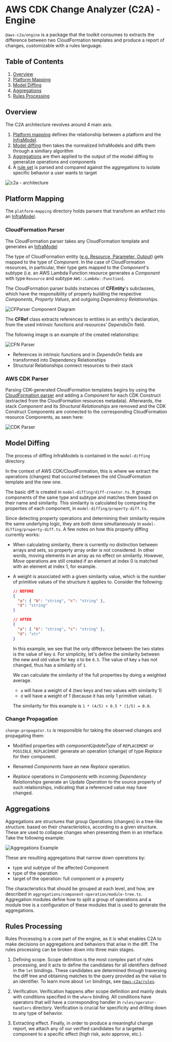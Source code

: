 # AWS CDK Change Analyzer (C2A) - Engine

`@aws-c2a/engine` is a package that the toolkit consumes to extracts the difference between two 
CloudFormation templates and produce a report of changes, customizable with a rules language. 

## Table of Contents
1. [Overview](#Overview)
2. [Platform Mapping](#Platform-Mapping)
3. [Model Diffing](#Model-Diffing)
4. [Aggregations](#Aggregations)
5. [Rules Processing](#rules-processing)

## Overview

The C2A architecture revolves around 4 main axis.

1. [Platform mapping](#platform-mapping) defines the relationship between a platform and the
[InfraModel](../models/README.md#InfraModel).
2. [Model diffing](#model-diffing) then takes the normalized InfraModels and diffs them
through a similiary algorithm
3. [Aggregations](#aggregations) are then applied to the output of the model diffing
to generalize operations and components
4. A [rule set](#rules-parsing) is parsed and compared against the aggregations to isolate
specific behavior a user wants to target

![c2a - architecture](https://user-images.githubusercontent.com/26902818/124084162-9e19f800-da46-11eb-9c22-42b8f1cf1882.png)

## Platform Mapping

The `platform-mapping` directory holds parsers that transform an artifact into an
[InfraModel](../models/README.md#InfraModel).

### CloudFormation Parser

[template-anatomy]: https://docs.aws.amazon.com/AWSCloudFormation/latest/UserGuide/template-anatomy.html

The CloudFormation parser takes any CloudFormation template and generates an
[InfraModel](../models/README.md#InfraModel)

The type of CloudFormation entity ([e.g. Resource, Parameter, Output][template-anatomy])
gets mapped to the type of _Component_. In the case of CloudFormation resources, in particular,
their type gets mapped to the _Component_'s subtype (i.e. an AWS Lambda Function resource
generates a _Component_ with type `Resource` and subtype `AWS::Lambda::Function`).

The CloudFormation parser builds instances of **CFEntity**'s subclasses, which have the
responsibility of properly building the respective _Components_, _Property Values_, and
outgoing _Dependency Relationships_.

![CFParser Component Diagram](https://user-images.githubusercontent.com/26902818/124102721-85b2d900-da58-11eb-92ac-9f7c579e9861.png)

The **CFRef** class extracts references to entities in an entity's declaration, from the
used intrinsic functions and resources' _DependsOn_ field.

The following image is an example of the created relationships:

![CFN Parser](https://user-images.githubusercontent.com/26902818/124098679-aaa54d00-da54-11eb-959a-82266d746428.png)

- References in intrinsic functions and in _DependsOn_ fields are transformed into Dependency Relationships
- Structural Relationships connect resources to their stack

### AWS CDK Parser

Parsing CDK-generated CloudFormation templates begins by using the [CloudFormation parser](#CloudFormation-Parser)
and adding a _Component_ for each CDK Construct (extracted from the CloudFormation resources metadata).
Afterwards, the stack _Component_ and its _Structural Relationships_ are removed and the CDK Construct
Components are connected to the corresponding CloudFormation resource Components, as seen here:

![CDK Parser](https://user-images.githubusercontent.com/26902818/124098672-aa0cb680-da54-11eb-9051-253934faaf34.png)

## Model Diffing

The process of diffing InfraModels is contained in the `model-diffing` directory.

In the context of AWS CDK/CloudFormation, this is where we extract the operations
(changes) that occurred between the old CloudFormation template and the new one.

The basic diff is created in `model-diffing/diff-creator.ts`. It groups components
of the same type and subtype and matches them based on their name and similarity.
This similarity is calculated by comparing the properties of each component,
in `model-diffing/property-diff.ts`.

Since detecting property operations and determining their similarity require the same
underlying logic, they are both done simultaneously in `model-diffing/property-diff.ts`.
A few notes on how this property diffing currently works:

* When calculating similarity, there is currently no distinction between arrays and sets,
so property array order is not considered. In other words, moving elements in an array
as no effect on similarity. However, _Move_ operations are still created if an element
at index 0 is matched with an element at index 1, for example.

* A weight is associated with a given similarity value, which is the number of primitive
values of the structure it applies to. Consider the following:
  ```json
  // BEFORE
  {
    "a": { "b": "string", "c": "string" },
    "d": "string"
  }

  // AFTER
  {
    "a": { "b": "string", "c": "string" },
    "d": "str"
  }
  ```
  In this example, we see that the only difference between the two states is the value
  of key `d`. For simplicity, let's define the similarity between the new and old value
  for key `d` to be `0.5`. The value of key `a` has not changed, thus has a similarity of
  `1`.
  
  We can calculate the similarity of the full properties by doing a weighted average.
  * `a` will have a weight of 4 (two keys and two values with similarity 1)
  * `d` will have a weight of 1 (because it has only 1 primitive value).
  
  The similarity for this example is `1 * (4/5) + 0.5 * (1/5) = 0.9`.

### Change Propagation

`change-propagator.ts` is responsible for taking the observed changes and propagating them:

* Modified properties with _componentUpdateType_ of `REPLACEMENT` or `POSSIBLE_REPLACEMENT`
generate an operation (change) of type _Replace_ for their component.

* Renamed _Components_ have an new _Replace_ operation.

* _Replace_ operations in _Components_ with incoming _Dependency Relationships_ generate an
Update _Operation_ to the source property of such relationships, indicating that a referenced
value may have changed.

## Aggregations

Aggregations are structures that group Operations (changes) in a tree-like structure. based
on their characteristics, according to a given structure. These are used to collapse changes
when presenting them in an interface. Take the following example:

![Aggregations Example](https://user-images.githubusercontent.com/26902818/124138218-54e59a80-da7e-11eb-8e8f-036af63da1f5.png)

These are resulting aggregations that narrow down operations by:
* type and subtype of the affected Component
* type of the operation
* target of the operation: full component or a property

The characteristics that should be grouped at each level, and how, are described in 
`aggregations/component-operation/module-tree.ts`. Aggregation modules define how to split
a group of operations and a module tree is a configuration of these modules that is used
to generate the aggregations.

## Rules Processing

Rules Processing is a core part of the engine, as it is what enables C2A to make decisions
on aggregations and behaviors that arise in the diff. The rules processing can be broken 
down into three main stages.

1. Defining scope. Scope definition is the most complex part of rules processing, and it
acts to define the candidates for all identifiers defined in the `let` bindings. These candidates
are determined through traversing the diff tree and obtaining matches to the query provided as the
value to an identifier. To learn more about `let` bindings, see [`@aws-c2a/rules`](../rules/README.md).

2. Verification. Verification happens after scope definition and mainly deals with conditions
specified in the `where` binding. All conditions have operators that will have a corresponding
handler in `rules/operator-handlers` directory. Verification is crucial for specificity and
drilling down to any type of behavior.

3. Extracting effect. Finally, in order to produce a meaningful change report, we attach any
of our verified candidates for a targeted component to a specific effect (high risk, auto 
approve, etc.).


